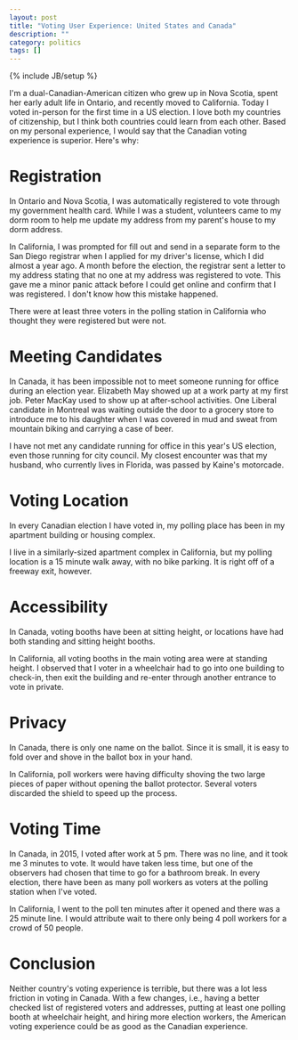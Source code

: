 ```yaml
---
layout: post
title: "Voting User Experience: United States and Canada"
description: ""
category: politics 
tags: []
---
```

{% include JB/setup %}

I'm a dual-Canadian-American citizen who grew up in Nova Scotia, spent her early adult life in Ontario, and recently moved to California. Today I voted in-person for the first time in a US election. I love both my countries of citizenship, but I think both countries could learn from each other. Based on my personal experience, I would say that the Canadian voting experience is superior. Here's why:

Registration
============

In Ontario and Nova Scotia, I was automatically registered to vote through my government health card. While I was a student, volunteers came to my dorm room to help me update my address from my parent's house to my dorm address.

In California, I was prompted for fill out and send in a separate form to the San Diego registrar when I applied for my driver's license, which I did almost a year ago. A month before the election, the registrar sent a letter to my address stating that no one at my address was registered to vote. This gave me a minor panic attack before I could get online and confirm that I was registered. I don't know how this mistake happened. 

There were at least three voters in the polling station in California who thought they were registered but were not.

Meeting Candidates
==================

In Canada, it has been impossible not to meet someone running for office during an election year. Elizabeth May showed up at a work party at my first job. Peter MacKay used to show up at after-school activities. One Liberal candidate in Montreal was waiting outside the door to a grocery store to introduce me to his daughter when I was covered in mud and sweat from mountain biking and carrying a case of beer.

I have not met any candidate running for office in this year's US election, even those running for city council. My closest encounter was that my husband, who currently lives in Florida, was passed by Kaine's motorcade.

Voting Location
===============

In every Canadian election I have voted in, my polling place has been in my apartment building or housing complex. 

I live in a similarly-sized apartment complex in California, but my polling location is a 15 minute walk away, with no bike parking. It is right off of a freeway exit, however.

Accessibility
=============

In Canada, voting booths have been at sitting height, or locations have had both standing and sitting height booths.

In California, all voting booths in the main voting area were at standing height. I observed that I voter in a wheelchair had to go into one building to check-in, then exit the building and re-enter through another entrance to vote in private.

Privacy
=======

In Canada, there is only one name on the ballot. Since it is small, it is easy to fold over and shove in the ballot box in your hand.

In California, poll workers were having difficulty shoving the two large pieces of paper without opening the ballot protector. Several voters discarded the shield to speed up the process.

Voting Time
===========

In Canada, in 2015, I voted after work at 5 pm. There was no line, and it took me 3 minutes to vote. It would have taken less time, but one of the observers had chosen that time to go for a bathroom break. In every election, there have been as many poll workers as voters at the polling station when I've voted.

In California, I went to the poll ten minutes after it opened and there was a 25 minute line. I would attribute wait to there only being 4 poll workers for a crowd of 50 people.

Conclusion
==========

Neither country's voting experience is terrible, but there was a lot less friction in voting in Canada. With a few changes, i.e., having a better checked list of registered voters and addresses, putting at least one polling booth at wheelchair height, and hiring more election workers, the American voting experience could be as good as the Canadian experience.



